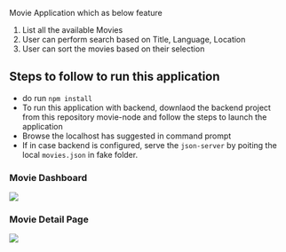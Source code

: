 Movie Application which as below feature

1. List all the available Movies
2. User can perform search based on Title, Language, Location
3. User can sort the movies based on their selection

## Steps to follow to run this application

- do run `npm install`
- To run this application with backend, downlaod the backend project from this repository movie-node and follow the steps to launch the application
- Browse the localhost has suggested in command prompt
- If in case backend is configured, serve the `json-server` by poiting the local `movies.json` in fake folder.

### Movie Dashboard

<img src="https://github.com/UmarMydeen/movie-app/blob/main/srceenshots/dashboard.png">

### Movie Detail Page

<img src="https://github.com/UmarMydeen/movie-app/blob/main/srceenshots/detailPage.png">
